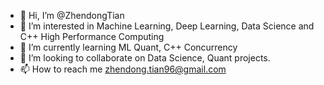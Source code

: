 - 👋 Hi, I’m @ZhendongTian
- 👀 I’m interested in Machine Learning, Deep Learning, Data Science and C++ High Performance Computing
- 🌱 I’m currently learning ML Quant, C++ Concurrency
- 💞️ I’m looking to collaborate on Data Science, Quant projects.
- 📫 How to reach me zhendong.tian96@gmail.com

<!---
ZhendongTian/ZhendongTian is a ✨ special ✨ repository because its `README.md` (this file) appears on your GitHub profile.
You can click the Preview link to take a look at your changes.
--->
